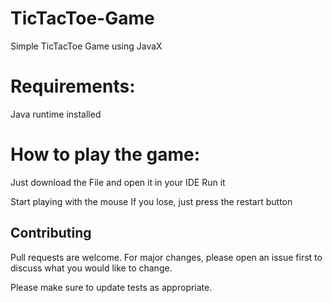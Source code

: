 # TicTacToe-Game
Simple TicTacToe Game using JavaX
# Requirements:
Java runtime installed

# How to play the game:
Just download the File and open it in your IDE
Run it

Start playing with the mouse
If you lose, just press the restart button

## Contributing
Pull requests are welcome. For major changes, please open an issue first to discuss what you would like to change.

Please make sure to update tests as appropriate.
